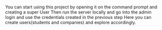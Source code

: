 You can start using this project by opening it on the command prompt and creating a super User
Then run the server locally and go into the admin login and use the credentials created in the previous step
Here you can create users(students and companies) and explore accordingly.
